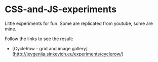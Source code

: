# CSS-and-JS-experiments

Little experiments for fun. Some are replicated from youtube, some are mine.

Follow the links to see the result:

- [CycleRow - grid and image gallery] (http://jevgenija.sinkevich.eu/experiments/cyclerow/)
